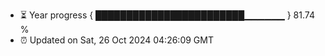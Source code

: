- ⏳ Year progress { ████████████████████████▁▁▁▁▁▁ } 81.74 %
- ⏰ Updated on Sat, 26 Oct 2024 04:26:09 GMT

